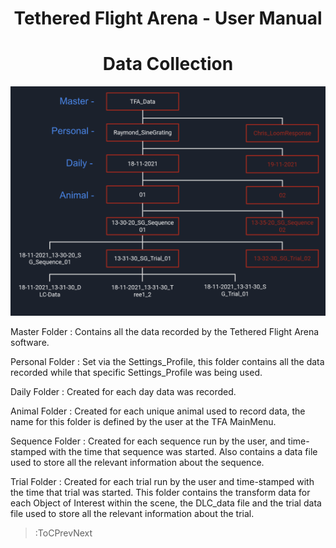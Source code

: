 <style>
img[src*="#centered"] {
   margin:auto;
   display:block;
}
h1{
   text-align:center;
}
 div
 {
   text-align: justify;
   text-justify: inter-word;
 }
</style>

# Tethered Flight Arena - User Manual

# Data Collection

![FolderStructure](/images/image9.png#centered)

Master Folder : Contains all the data recorded by the Tethered Flight Arena software.

Personal Folder : Set via the Settings_Profile, this folder contains all the data recorded while that specific Settings_Profile was being used.

Daily Folder : Created for each day data was recorded.

Animal Folder : Created for each unique animal used to record data, the name for this folder is defined by the user at the TFA MainMenu.

Sequence Folder : Created for each sequence run by the user, and time-stamped with the time that sequence was started. Also contains a data file used to store all the relevant information about the sequence.

Trial Folder : Created for each trial run by the user and time-stamped with the time that trial was started. This folder contains the transform data for each Object of Interest within the scene, the DLC_data file and the trial data file used to store all the relevant information about the trial.

> :ToCPrevNext